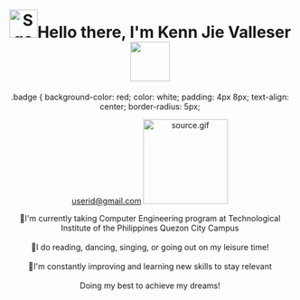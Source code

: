 <div id="header" align="center">
  <h1><img src="https://i.gifer.com/SqoS.gif" alt="SqoS.gif" width="50" height="50" />Hello there, I'm Kenn Jie Valleser<img src="https://cdn5.vectorstock.com/i/thumb-large/25/54/cute-kitten-domestic-pet-pixel-saying-wow-vector-23762554.jpg" width="70" height="70" /></h1>
  .badge {
  background-color: red;
  color: white;
  padding: 4px 8px;
  text-align: center;
  border-radius: 5px;
  
  <a href="https://mail.google.com/mail/u/1/?view=cm&fs=1&to=qkjlvalleser@tip.edu.ph&tf=1
">userid@gmail.com</a>
  <img src="https://media0.giphy.com/media/ea74cjF0jieXu/source.gif" alt="source.gif" width="150" height="150" />
  <p>🌱I'm currently taking Computer Engineering program at Technological Institute of the Philippines Quezon City Campus <br><br>🌺I do reading, dancing, singing, or going out on my leisure time!<br><br>🌟I'm constantly improving and learning new skills to stay relevant<br><br>Doing my best to achieve my dreams!</p>
</div>
